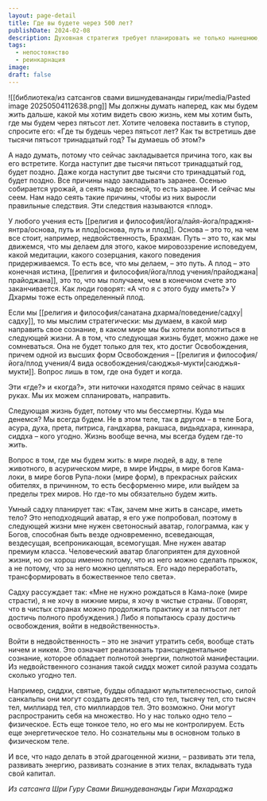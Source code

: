 ```yaml
---
layout: page-detail
title: Где вы будете через 500 лет?
publishDate: 2024-02-08
description: Духовная стратегия требует планировать не только нынешнюю, но и будущие жизни, осознанно закладывая причины для благоприятных следствий. Садху стремится к высшим мирам или освобождению, используя человеческое воплощение как трамплин для развития сознания и божественного тела. Важно развивать энергию и осознанность, чтобы управлять своим будущим существованием и достичь трансцендентального состояния.
tags:
  - непостоянство
  - реинкарнация
image: 
draft: false
---
```

![[библиотека/из сатсангов свами вишнудевананды гири/media/Pasted image 20250504112638.png]]
 Мы должны думать наперед, как мы будем жить дальше, какой мы хотим видеть свою жизнь, кем мы хотим быть, где мы будем через пятьсот лет. Хотите человека поставить в ступор, спросите его: «Где ты будешь через пятьсот лет? Как ты встретишь две тысячи пятьсот тринадцатый год? Ты думаешь об этом?»

 А надо думать, потому что сейчас закладывается причина того, как вы его встретите. Когда наступит две тысячи пятьсот тринадцатый год, будет поздно. Даже когда наступит две тысячи сто тринадцатый год, будет поздно. Все причины надо закладывать заранее. Осенью собирается урожай, а сеять надо весной, то есть заранее. И сейчас мы сеем. Нам надо сеять такие причины, чтобы из них выросли правильные следствия. Эти следствия называются «плод».

 У любого учения есть [[религия и философия/йога/лайя-йога/праджня-янтра/основа, путь и плод|основа, путь и плод]]. Основа – это то, на чем все стоит, например, недвойственность, Брахман. Путь – это то, как мы движемся, что мы делаем для этого, какое мировоззрение исповедуем, какой медитации, какого созерцания, какого поведения придерживаемся. То есть все, что мы делаем, – это путь. А плод – это конечная истина, [[религия и философия/йога/плод учения/прайоджана|прайоджана]], это то, что мы получаем, чем в конечном счете это заканчивается. Как люди говорят: «А что я с этого буду иметь?» У Дхармы тоже есть определенный плод.

 Если мы [[религия и философия/санатана дхарма/поведение/садху|садху]], то мы мыслим стратегически: мы думаем, в какой мир направить свое сознание, в каком мире мы бы хотели воплотиться в следующей жизни. А в том, что следующая жизнь будет, можно даже не сомневаться. Она не будет только для тех, кто достиг Освобождения, причем одной из высших форм Освобождения – [[религия и философия/йога/плод учения/4 вида освобождения/саюджья-мукти|саюджья-мукти]]. Вопрос лишь в том, где она будет и когда.

 Эти «где?» и «когда?», эти ниточки находятся прямо сейчас в наших руках. Мы их можем спланировать, направить.

 Следующая жизнь будет, потому что мы бессмертны. Куда мы денемся? Мы всегда будем. Не в этом теле, так в другом – в теле Бога, асура, духа, прета, питриса, гандхарва, ракшаса, видьядхара, киннара, сиддха – кого угодно. Жизнь вообще вечна, мы всегда будем где-то жить.

 Вопрос в том, где мы будем жить: в мире людей, в аду, в теле животного, в асурическом мире, в мире Индры, в мире богов Кама-локи, в мире богов Рупа-локи (мире форм), в прекрасных райских обителях, в причинном, то есть бесформенно мире, или выйдем за пределы трех миров. Но где-то мы обязательно будем жить.

 Умный садху планирует так: «Так, зачем мне жить в сансаре, иметь тело? Это неподходящий аватар, я его уже попробовал, поэтому в следующей жизни мне нужен светоносный аватар, голограмма, как у Богов, способная быть везде одновременно, всеведающая, вездесущая, всепроникающая, всемогущая. Мне нужен аватар премиум класса. Человеческий аватар благоприятен для духовной жизни, но он хорош именно потому, что из него можно сделать прыжок, а не потому, что за него можно цепляться. Его надо переработать, трансформировать в божественное тело света».

 Садху рассуждает так: «Мне не нужно рождаться в Кама-локе (мире страсти), я не хочу в нижние миры, я хочу в чистые страны. (Говорят, что в чистых странах можно продолжить практику и за пятьсот лет достичь полного пробуждения.) Либо я попытаюсь сразу достичь освобождения, войти в недвойственность».

 Войти в недвойственность – это не значит утратить себя, вообще стать ничем и никем. Это означает реализовать трансцендентальное сознание, которое обладает полнотой энергии, полнотой манифестации. Из недвойственного сознания такой сиддх может силой разума создать сколько угодно тел.

 Например, сиддхи, святые, будды обладают мультителесностью, силой санкальпы они могут создать десять тел, сто тел, тысячу тел, сто тысяч тел, миллиард тел, сто миллиардов тел. Это возможно. Они могут распространить себя на множество. Но у нас только одно тело – физическое. Есть еще тонкое тело, но его мы не контролируем. Есть еще энергетическое тело. Но сознательны мы в основном только в физическом теле.

  
 И все, что надо делать в этой драгоценной жизни, – развивать эти тела, развивать энергию, развивать сознание в этих телах, вкладывать туда свой капитал.

*Из сатсанга Шри Гуру Свами Вишнудевананды Гири Махараджа*